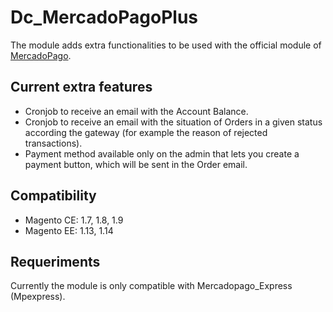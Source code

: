 Dc_MercadoPagoPlus
==================
The module adds extra functionalities to be used with the official module of [MercadoPago](https://github.com/mercadopago/cart-magento).

Current extra features
----------------------
- Cronjob to receive an email with the Account Balance.
- Cronjob to receive an email with the situation of Orders in a given status according the gateway (for example the reason of rejected transactions).
- Payment method available only on the admin that lets you create a payment button, which will be sent in the Order email.

Compatibility
-------------
- Magento CE: 1.7, 1.8, 1.9
- Magento EE: 1.13, 1.14

Requeriments
------------
Currently the module is only compatible with Mercadopago_Express (Mpexpress).
